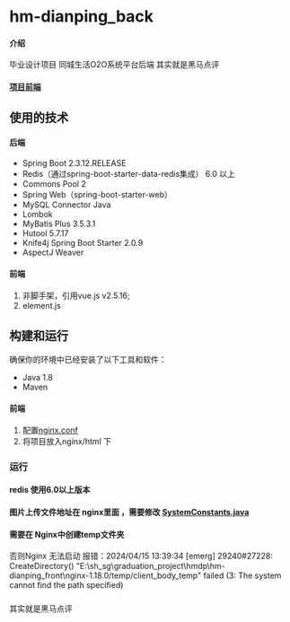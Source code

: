 # hm-dianping_back

#### 介绍
毕业设计项目
同城生活O2O系统平台后端
其实就是黑马点评

#### [项目前端](dianping_front/nginx-1.18.0/html/hmdp)
## 使用的技术
#### 后端
- Spring Boot 2.3.12.RELEASE
- Redis（通过spring-boot-starter-data-redis集成）   6.0 以上
- Commons Pool 2
- Spring Web（spring-boot-starter-web）
- MySQL Connector Java
- Lombok
- MyBatis Plus 3.5.3.1
- Hutool 5.7.17
- Knife4j Spring Boot Starter 2.0.9
- AspectJ Weaver

#### 前端
1. 非脚手架，引用vue.js v2.5.16;
2. element.js
## 构建和运行

确保你的环境中已经安装了以下工具和软件：

- Java 1.8
- Maven
#### 前端
1.  配置[nginx.conf](nginx_conf/nginx.conf)
2.  将项目放入nginx/html 下

### 运行
#### redis 使用6.0以上版本
#### 图片上传文件地址在 nginx里面 ，需要修改 [SystemConstants.java](src/main/java/com/hmdp/utils/SystemConstants.java)
#### 需要在 Nginx中创建temp文件夹
否则Nginx 无法启动
报错：2024/04/15 13:39:34 [emerg] 29240#27228: CreateDirectory() "E:\sh_sg\graduation_project\hmdp\hm-dianping_front\nginx-1.18.0/temp/client_body_temp" failed (3: The system cannot find the path specified)


### 
其实就是黑马点评